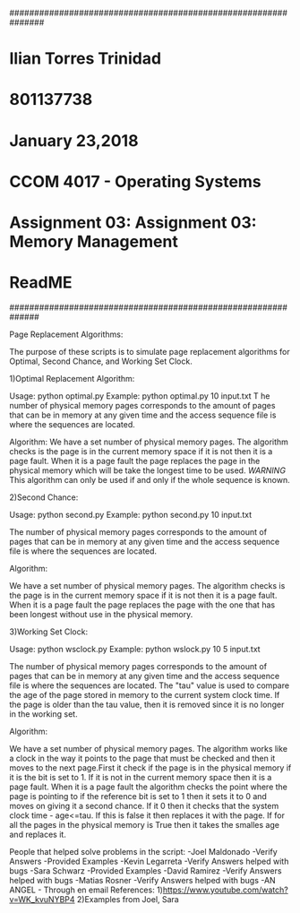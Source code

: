 ###############################################################
# Ilian Torres Trinidad
# 801137738
# January 23,2018
# CCOM 4017 - Operating Systems 
# Assignment 03: Assignment 03: Memory Management
# ReadME
##############################################################

Page Replacement Algorithms:

The purpose of these scripts is to simulate page replacement algorithms 
for Optimal, Second Chance, and Working Set Clock.

1)Optimal Replacement Algorithm:

Usage:
 python optimal.py <Number of physical memory pages> <access sequence file>
Example:
 python optimal.py 10 input.txt 
T
he number of physical memory pages corresponds to the amount of pages that can be
in memory at any given time and the access sequence file is where the sequences are located.


Algorithm:
We have a set number of physical memory pages. 
The algorithm checks is the page is in the current memory space if it is not then 
it is a page fault. When it is a page fault the page replaces the page in the physical 
memory which will be take the longest time to be used.
*WARNING*
This algorithm can only be used if and only if the whole sequence is known.

2)Second Chance:

Usage: 
 python second.py <Number of physical memory pages> <access sequence file>
Example: 
 python second.py 10 input.txt 

The number of physical memory pages corresponds to the amount of pages that can be
in memory at any given time and the access sequence file is where the sequences are located.

Algorithm:

We have a set number of physical memory pages. 
The algorithm checks is the page is in the current memory space if it is not then 
it is a page fault. When it is a page fault the page replaces the page with the one that 
has been longest without use in the physical memory.

3)Working Set Clock:

Usage:
 python wsclock.py <Number of physical memory pages> <tau> <access sequence file>
Example:
 python wslock.py 10 5 input.txt 

The number of physical memory pages corresponds to the amount of pages that can be
in memory at any given time and the access sequence file is where the sequences are located.
The "tau" value is used to compare the age of the page stored in memory to the 
current system clock time. If the page is older than the tau value, then it is removed 
since it is no longer in the working set.

Algorithm:

We have a set number of physical memory pages.
The algorithm works like a clock in the way it points to the page that must be checked and 
then it moves to the next page.First it check if the page is in the physical memory if 
it is the bit is set to 1. If it is not in the current memory space then it is a page fault.
When it is a page fault the algorithm checks the point where the page is pointing to if the 
reference bit is set to 1 then it sets it to 0 and moves on giving it a second chance. If it 
0 then it checks that the system clock time - age<=tau. If this is false it then replaces it
with the page. If for all the pages in the physical memory is True then it takes the smalles 
age and replaces it.


People that helped solve problems in the script:
-Joel Maldonado
	-Verify Answers
	-Provided Examples
-Kevin Legarreta 
	-Verify Answers helped with bugs
-Sara Schwarz
	-Provided Examples
-David Ramirez 
	-Verify Answers helped with bugs
-Matias Rosner
	-Verify Answers helped with bugs
-AN ANGEL
    - Through en email
References:
1)https://www.youtube.com/watch?v=WK_kvuNYBP4
2)Examples from Joel, Sara

